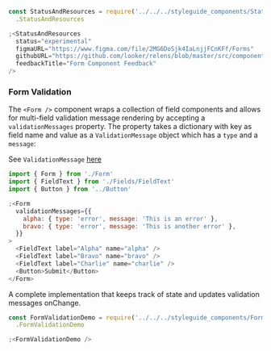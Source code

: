 ```js noeditor
const StatusAndResources = require('../../../styleguide_components/StatusAndResources')
  .StatusAndResources

;<StatusAndResources
  status="experimental"
  figmaURL="https://www.figma.com/file/2MG6DoSjk4IaLnjjFCnKFf/Forms"
  githubURL="https://github.com/looker/relens/blob/master/src/components/Form/Form.tsx"
  feedbackTitle="Form Component Feedback"
/>
```

### Form Validation

The `<Form />` component wraps a collection of field components and allows for multi-field validation message rendering by accepting a `validationMessages` property. The property takes a dictionary with key as field name and value as a `ValidationMessage` object which has a `type` and a `message`:

See `ValidationMessage` [here](/#!/ValidationMessage)

```js
import { Form } from './Form'
import { FieldText } from './Fields/FieldText'
import { Button } from '../Button'

;<Form
  validationMessages={{
    alpha: { type: 'error', message: 'This is an error' },
    bravo: { type: 'error', message: 'This is another error' },
  }}
>
  <FieldText label="Alpha" name="alpha" />
  <FieldText label="Bravo" name="bravo" />
  <FieldText label="Charlie" name="charlie" />
  <Button>Submit</Button>
</Form>
```

A complete implementation that keeps track of state and updates validation messages onChange.

```js noeditor
const FormValidationDemo = require('../../../styleguide_components/FormValidationDemo')
  .FormValidationDemo

;<FormValidationDemo />
```
